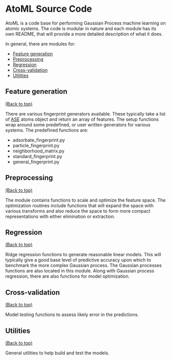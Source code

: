 # AtoML Source Code

AtoML is a code base for performing Gaussian Process machine learning on atomic systems. The code is modular in nature and each module has its own README, that will provide a more detailed description of what it does.

In general, there are modules for:

-   [Feature generation](#feature-generation)
-   [Preprocessing](#preprocessing)
-   [Regression](#regression)
-   [Cross-validation](#cross-validation)
-   [Utilities](#utilities)

## Feature generation

[(Back to top)](#atoml-source-code)

There are various fingerprint generators available. These typically take a list of [ASE](https://wiki.fysik.dtu.dk/ase/) atoms object and return an array of features. The setup functions wrap around some predefined, or user written generators for various systems. The predefined functions are:

-   adsorbate_fingerprint.py
-   particle_fingerprint.py
-   neighborhood_matrix.py
-   standard_fingerprint.py
-   general_fingerprint.py

## Preprocessing

[(Back to top)](#atoml-source-code)

The module contains functions to scale and optimize the feature space. The optimization routines include functions that will expand the space with various transforms and also reduce the space to form more compact representations with either elimination or extraction.

## Regression

[(Back to top)](#atoml-source-code)

Ridge regression functions to generate reasonable linear models. This will typically give a good base level of predictive accuracy upon which to benchmark the more complex Gaussian process. The Gaussian processes functions are also located in this module. Along with Gaussian process regression, there are also functions for model optimization.

## Cross-validation

[(Back to top)](#atoml-source-code)

Model testing functions to assess likely error in the predictions.

## Utilities

[(Back to top)](#atoml-source-code)

General utilities to help build and test the models.
